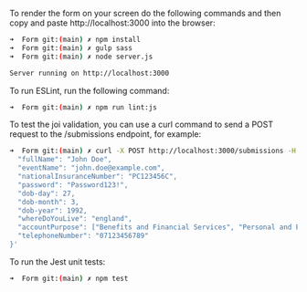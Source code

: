 

To render the form on your screen do the following commands and then copy and paste  http://localhost:3000 into the browser: 

```bash
➜  Form git:(main) ✗ npm install
➜  Form git:(main) ✗ gulp sass
➜  Form git:(main) ✗ node server.js

Server running on http://localhost:3000

```

To run ESLint, run the following command:


```bash
➜  Form git:(main) ✗ npm run lint:js    
```

To test the joi validation, you can use a curl command to send a POST request to the /submissions endpoint, for example:

```bash
➜  Form git:(main) ✗ curl -X POST http://localhost:3000/submissions -H "Content-Type: application/json" -d '{
  "fullName": "John Doe",
  "eventName": "john.doe@example.com",
  "nationalInsuranceNumber": "PC123456C",
  "password": "Password123!",
  "dob-day": 27,
  "dob-month": 3,
  "dob-year": 1992,
  "whereDoYouLive": "england",
  "accountPurpose": ["Benefits and Financial Services", "Personal and Family Services"],
  "telephoneNumber": "07123456789"
}'

```


To run the Jest unit tests:


```bash
➜  Form git:(main) ✗ npm test

```
